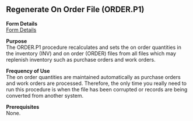 ##  Regenerate On Order File (ORDER.P1)

<PageHeader />

**Form Details**  
[ Form Details ](ORDER-P1-1/README.md)   

**Purpose**  
The ORDER.P1 procedure recalculates and sets the on order quantities in the
inventory (INV) and on order (ORDER) files from all files which may replenish
inventory such as purchase orders and work orders.

**Frequency of Use**  
The on order quantities are maintained automatically as purchase orders and
work orders are processed. Therefore, the only time you really need to run
this procedure is when the file has been corrupted or records are being
converted from another system.

**Prerequisites**  
None.

<badge text= "Version 8.10.57" vertical="middle" />

<PageFooter />